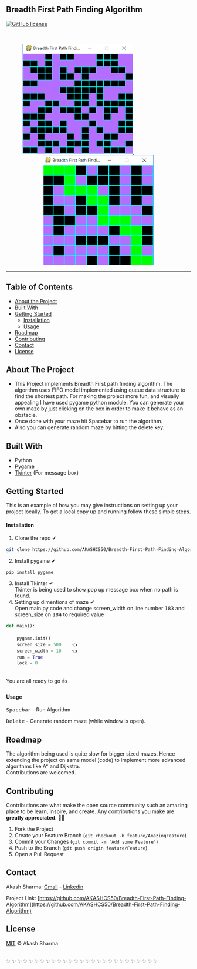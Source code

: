 
 ##  Breadth First Path Finding Algorithm
<p align="center">
  
[![GitHub license](https://img.shields.io/github/license/AKASHCS50/Breadth-First-Path-Finding-Algorithm)](https://github.com/AKASHCS50/Breadth-First-Path-Finding-Algorithm/blob/master/LICENSE)
<!-- PROJECT LOGO --></p>
<br />
<p align="center">
  <a href="https://github.com/AKASHCS50/Breadth-First-Path-Finding-Algorithm">
    <img src="img 2 (1).png" alt="Breadth First Algorithm" width="300" height="300">
  </a>&nbsp;&nbsp;&nbsp;&nbsp;&nbsp;&nbsp;&nbsp;&nbsp;&nbsp;&nbsp;&nbsp;&nbsp;&nbsp;&nbsp;&nbsp;&nbsp;&nbsp;&nbsp;&nbsp;&nbsp;&nbsp;&nbsp;&nbsp;&nbsp;&nbsp;&nbsp;&nbsp;&nbsp;
  <a href="https://github.com/AKASHCS50/Breadth-First-Path-Finding-Algorithm">
    <img src="img 2 (2).png" alt="Breadth First Algorithm" width="300" height="300">
  </a>
<hr>


<!-- TABLE OF CONTENTS -->
## Table of Contents

* [About the Project](#about-the-project)
* [Built With](#built-with)
* [Getting Started](#getting-started)
  * [Installation](#installation)
  * [Usage](#usage)
* [Roadmap](#roadmap)
* [Contributing](#contributing)
* [Contact](#contact)
* [License](#license)  


<!-- ABOUT THE PROJECT -->
## About The Project
* This Project implements Breadth First path finding algorithm. The algorithm uses FIFO model implemented using queue data structure to find the shortest path. For making the project more fun, and visually appealing I have used pygame python module. You can generate your own maze by just clicking on the box in order to make it behave as an obstacle.
* Once done with your maze hit Spacebar to run the algorithm.
* Also you can generate random maze by hitting the delete key.

## Built With

* Python
* [Pygame](https://pypi.org/project/pygame/)
* [Tkinter](https://tkdocs.com/tutorial/install.html)  (For message box)



<!-- GETTING STARTED -->
## Getting Started

This is an example of how you may give instructions on setting up your project locally.
To get a local copy up and running follow these simple steps.


#### Installation

1. Clone the repo ✔&nbsp;&nbsp;&nbsp;&nbsp;&nbsp;
```sh
git clone https://github.com/AKASHCS50/Breadth-First-Path-Finding-Algorithm
```
2. Install pygame ✔
```pip
pip install pygame
```
3. Install Tkinter ✔
<br/>Tkinter is being used to show pop up message box when no path is found.
4. Setting up dimentions of maze ✔
<br/>Open main.py code and change screen_width on line number <kbd>183</kbd> and screen_size on <kbd>184</kbd> to required value
```python
def main():

    pygame.init()
    screen_size = 500    👈   
    screen_width = 10    👈
    run = True
    lock = 0
```

<br/>
You are all ready to go 👍


#### Usage
<kbd>Spacebar</kbd> - Run Algorithm

<kbd>Delete</kbd> - Generate random maze (while window is open).

## Roadmap
The algorithm being used is quite slow for bigger sized mazes. Hence extending the project on same model (code) to implement more advanced algorithms like A* and Dijkstra.
<br/>Contributions are welcomed.


<!-- CONTRIBUTING -->
## Contributing

Contributions are what make the open source community such an amazing place to be learn, inspire, and create. Any contributions you make are **greatly appreciated**. 🙌🙌

1. Fork the Project
2. Create your Feature Branch (`git checkout -b feature/AmazingFeature`)
3. Commit your Changes (`git commit -m 'Add some Feature'`)
4. Push to the Branch (`git push origin feature/Feature`)
5. Open a Pull Request

<!-- CONTACT -->
## Contact

Akash Sharma:   [Gmail](mailto:akcount121@gmail.com) -   [Linkedin](https://www.linkedin.com/in/akash-sharma-1a5433178/)

Project Link: [https://github.com/AKASHCS50/Breadth-First-Path-Finding-Algorithm](https://github.com/AKASHCS50/Breadth-First-Path-Finding-Algorithm)

## License
[MIT](https://github.com/AKASHCS50/Breadth-First-Path-Finding-Algorithm/blob/master/LICENSE) © Akash Sharma
<br/><br/>

 ✨ ✨ ✨ ✨ ✨ ✨ ✨ ✨ ✨ ✨ ✨ ✨ ✨ ✨ ✨ ✨ ✨ ✨ ✨ ✨ ✨ ✨ ✨ ✨ ✨ ✨ ✨ 
